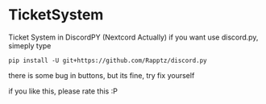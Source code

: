 # TicketSystem
Ticket System in DiscordPY (Nextcord Actually)
if you want use discord.py, simeply type 

```pip install -U git+https://github.com/Rapptz/discord.py```

there is some bug in buttons, but its fine, try fix yourself

if you like this, please rate this :P

